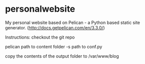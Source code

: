 personalwebsite
===============


My personal website based on Pelican - a Python based static site generator. (http://docs.getpelican.com/en/3.3.0/)

Instructions:
checkout the git repo

pelican path to content folder -s path to conf.py

copy the contents of the output folder to /var/www/blog
